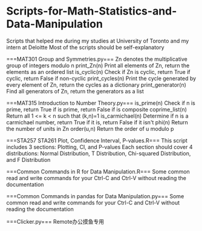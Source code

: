 # Scripts-for-Math-Statistics-and-Data-Manipulation
Scripts that helped me during my studies at University of Toronto and my intern at Deloitte
Most of the scripts should be self-explanatory

===MAT301 Group and Symmetries.py===
Zn denotes the multiplicative group of integers modulo n
print_Zn(n)           Print all elements of Zn, return the elements as an ordered list
is_cyclic(n)          Check if Zn is cyclic, return True if cyclic, return False if non-cyclic
print_cycles(n)       Print the cycle generated by every element of Zn, return the cycles as a dictionary
print_generator(n)    Find all generators of Zn, return the generators as a list

===MAT315 Introduction to Number Theory.py===
is_prime(n)           Check if n is prime, return True if is prime, return False if is composite
coprime_list(n)       Return all 1 <= k < n such that (k,n)=1
is_carmichael(n)      Determine if n is a carmichael number, return True if it is, return False if it isn't
phi(n)                Return the number of units in Zn
order(u,n)            Return the order of u modulo p

===STA257 STA261 Plot, Confidence Interval, P-values.R===
This script includes 3 sections: Plotting, CI, and P-values
Each section should cover 4 distributions: Normal Distribution, T Distribution, Chi-squared Distribution, and F Distribution

===Common Commands in R for Data Manipulation.R===
Some common read and write commands for your Ctrl-C and Ctrl-V without reading the documentation

===Common Commands in pandas for Data Manipulation.py===
Some common read and write commands for your Ctrl-C and Ctrl-V without reading the documentation

===Clicker.py===
Remote办公摸鱼专用
